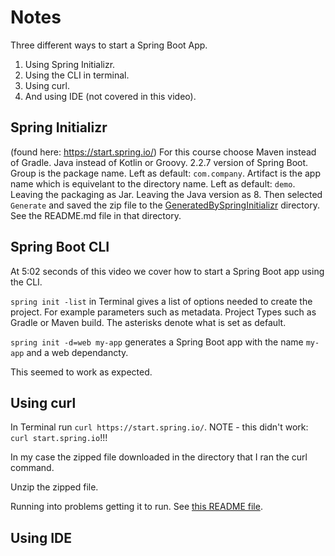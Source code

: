 # Notes

Three different ways to start a Spring Boot App.

1. Using Spring Initializr.
2. Using the CLI in terminal.
3. Using curl.
4. And using IDE (not covered in this video).

## Spring Initializr 
(found here: https://start.spring.io/)
For this course choose Maven instead of Gradle.
Java instead of Kotlin or Groovy.
2.2.7 version of Spring Boot.
Group is the package name. Left as default: `com.company`.
Artifact is the app name which is equivelant to the directory name. Left as default: `demo`.
Leaving the packaging as Jar.
Leaving the Java version as 8.
Then selected `Generate` and saved the zip file to the [GeneratedBySpringInitializr](https://github.com/JamieBort/LearningDirectory/tree/master/Java/Courses/SpringBoot/IntroducingSpringBoot/CourseFiles/Section3HelloSpringBoot/18SpringInitializr/GeneratedBySpringInitializr) directory.
See the README.md file in that directory.

## Spring Boot CLI
At 5:02 seconds of this video we cover how to start a Spring Boot app using the CLI.

`spring init -list` in Terminal gives a list of options needed to create the project.
For example parameters such as metadata. Project Types such as Gradle or Maven build. The asterisks denote what is set as default.

`spring init -d=web my-app` generates a Spring Boot app with the name `my-app` and a web dependancty.

This seemed to work as expected.

## Using curl

In Terminal run `curl https://start.spring.io/`.
NOTE - this didn't work: `curl start.spring.io`!!!

In my case the zipped file downloaded in the directory that I ran the curl command.

Unzip the zipped file.

Running into problems getting it to run. See [this README file](https://github.com/JamieBort/LearningDirectory/tree/master/Java/Courses/SpringBoot/IntroducingSpringBoot/CourseFiles/Section3HelloSpringBoot/18SpringInitializr/GeneratedByCurl).


## Using IDE